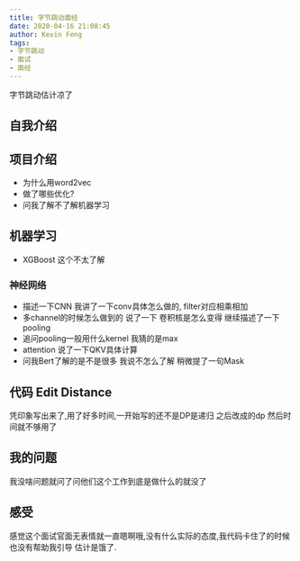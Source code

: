 ```yaml
---
title: 字节跳动面经
date: 2020-04-16 21:08:45
author: Kevin Feng
tags:
- 字节跳动
- 面试
- 面经
---
```

字节跳动估计凉了
<!--more-->
## 自我介绍

## 项目介绍
- 为什么用word2vec
- 做了哪些优化?
- 问我了解不了解机器学习
  
## 机器学习
- XGBoost
这个不太了解

### 神经网络
- 描述一下CNN
  我讲了一下conv具体怎么做的, filter对应相乘相加
- 多channel的时候怎么做到的
  说了一下 卷积核是怎么变得
  继续描述了一下pooling
- 追问pooling一般用什么kernel
  我猜的是max
- attention
  说了一下QKV具体计算
- 问我Bert了解的是不是很多
  我说不怎么了解 稍微提了一句Mask

## 代码 Edit Distance
凭印象写出来了,用了好多时间,一开始写的还不是DP是递归 之后改成的dp
然后时间就不够用了

## 我的问题
我没啥问题就问了问他们这个工作到底是做什么的就没了

## 感受
感觉这个面试官面无表情就一直嗯啊哦,没有什么实际的态度,我代码卡住了的时候也没有帮助我引导 估计是饿了.
